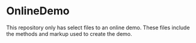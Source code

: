 # OnlineDemo
This repository only has select files to an online demo.
These files include the methods and markup used to create the demo.
